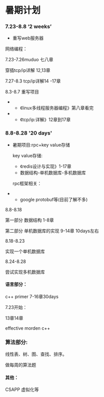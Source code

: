 # 暑期计划

### 7.23-8.8  ‘2 weeks’

* 重写web服务器 

网络编程：

7.23-7.26muduo 七八章

穿插tcp/ip详解 12,13章

7.27-8.3 tcp/ip详解14 -17章

8.3-8.7 重写项目

- - 《linux多线程服务器编程》第八章看完
- - 《tcp/ip:详解》12章到17章

### 8.8-8.28 '20 days'

* 暑期项目:rpc+key value存储

  key value存储:

  - 《redis设计与实现》1-17章
  - 数据结构-单机数据库-多机数据库

  rpc框架相关：

* - google protobuf等(目前了解不多) 

8.8-8.18

第一部分 数据结构 1-8章

第二部分 单机数据库的实现 9-14章  10days左右

8.18-8.23

实现一个单机数据库

8.24-8.28

尝试实现多机数据库

####  语言部分：

c++ primer 7-16章30days

7.23开始：

13章14章

effective morden c++

### 算法部分:

线性表、树、图、查找、排序。

做每周的算法题

#### 其他：

CSAPP 虚拟化等
